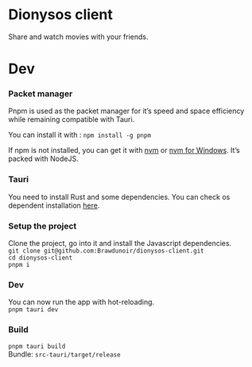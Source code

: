 # Dionysos client
Share and watch movies with your friends.

# Dev

### Packet manager
Pnpm is used as the packet manager for it’s speed and space efficiency while remaining compatible with Tauri.  

You can install it with : ```npm install -g pnpm```  

If npm is not installed, you can get it with [nvm](https://github.com/nvm-sh/nvm) or [nvm for Windows](https://github.com/coreybutler/nvm-windows). It’s packed with NodeJS.

### Tauri
You need to install Rust and some dependencies.
You can check os dependent installation [here](https://tauri.studio/v1/guides/getting-started/prerequisites/).

### Setup the project
Clone the project, go into it and install the Javascript dependencies.  
```git clone git@github.com:Brawdunoir/dionysos-client.git```  
```cd dionysos-client```  
```pnpm i```

### Dev
You can now run the app with hot-reloading.  
```pnpm tauri dev```

### Build
```pnpm tauri build```  
Bundle: ```src-tauri/target/release```